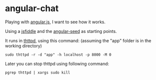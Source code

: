 angular-chat
============

Playing with [angular.js](https://github.com/angular/angular.js), I want to see how it works.

Using a [jsfiddle](http://jsfiddle.net/hCykg/1/) and the [angular-seed](https://github.com/angular/angular-seed) as starting points.

It runs in [thttpd](http://www.acme.com/software/thttpd/), using this command: (assuming the "app" folder is in the working directory)

	sudo thttpd -r -d "app" -h localhost -p 8000 -M 0

Later you can stop thttpd using following command:

	pgrep thttpd | xargs sudo kill
